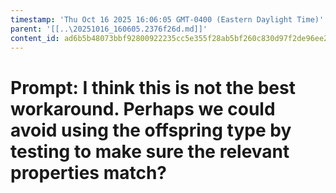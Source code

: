 ```yaml
---
timestamp: 'Thu Oct 16 2025 16:06:05 GMT-0400 (Eastern Daylight Time)'
parent: '[[..\20251016_160605.2376f26d.md]]'
content_id: ad6b5b48073bbf92800922235cc5e355f28ab5bf260c830d97f2de96ee2252fe
---
```


# Prompt: I think this is not the best workaround. Perhaps we could avoid using the offspring type by testing to make sure the relevant properties match?
